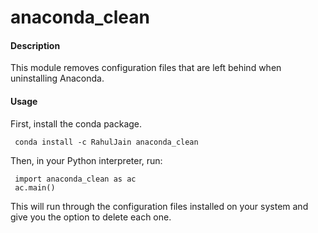 # anaconda_clean

#### Description
This module removes configuration files that are left behind when uninstalling Anaconda.

#### Usage

First, install the conda package. 

     conda install -c RahulJain anaconda_clean

Then, in your Python interpreter, run: 

     import anaconda_clean as ac
     ac.main()

This will run through the configuration files installed on your system and give you the option to delete each one. 
